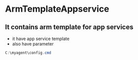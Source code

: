 # ArmTemplateAppservice

## It contains arm template for app services

   - it have app service template 
   - also have parameter
   
   
``` powershell
C:\myagent\config.cmd
```
